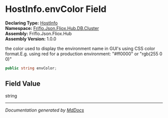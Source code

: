 ﻿<!--  
  <auto-generated>   
    The contents of this file were generated by a tool.  
    Changes to this file may be list if the file is regenerated  
  </auto-generated>   
-->

# HostInfo.envColor Field

**Declaring Type:** [HostInfo](../index.md)  
**Namespace:** [Friflo.Json.Fliox.Hub.DB.Cluster](../../index.md)  
**Assembly:** Friflo.Json.Fliox.Hub  
**Assembly Version:** 1.0.0

the color used to display the environment name in GUI's using CSS color format.E.g. using red for a production environment: "\#ff0000" or "rgb(255 0 0)"

```csharp
public string envColor;
```

## Field Value

string

___

*Documentation generated by [MdDocs](https://github.com/ap0llo/mddocs)*
